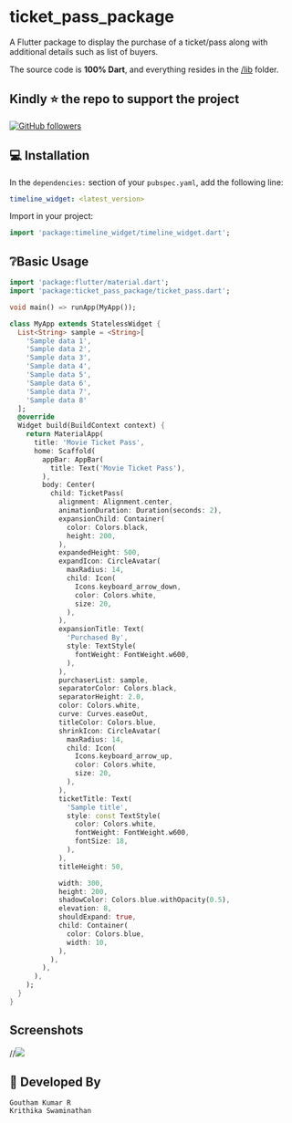 # ticket_pass_package


A Flutter package to display the purchase of a ticket/pass along with additional details such as list of buyers.

The source code is **100% Dart**, and everything resides in the [/lib](https://github.com/gouthamkumar253/flutter_ticket_pass) folder.

## Kindly :star: the repo to support the project
 [![GitHub followers](https://img.shields.io/github/followers/gouthamkumar253.svg?style=social&label=Follow)](https://github.com/gouthamkumar253)

## 💻 Installation

In the `dependencies:` section of your `pubspec.yaml`, add the following line:

```yaml
timeline_widget: <latest_version>
```

Import in your project:
```dart
import 'package:timeline_widget/timeline_widget.dart';
```

## ❔Basic Usage
```dart
import 'package:flutter/material.dart';
import 'package:ticket_pass_package/ticket_pass.dart';

void main() => runApp(MyApp());

class MyApp extends StatelessWidget {
  List<String> sample = <String>[
    'Sample data 1',
    'Sample data 2',
    'Sample data 3',
    'Sample data 4',
    'Sample data 5',
    'Sample data 6',
    'Sample data 7',
    'Sample data 8'
  ];
  @override
  Widget build(BuildContext context) {
    return MaterialApp(
      title: 'Movie Ticket Pass',
      home: Scaffold(
        appBar: AppBar(
          title: Text('Movie Ticket Pass'),
        ),
        body: Center(
          child: TicketPass(
            alignment: Alignment.center,
            animationDuration: Duration(seconds: 2),
            expansionChild: Container(
              color: Colors.black,
              height: 200,
            ),
            expandedHeight: 500,
            expandIcon: CircleAvatar(
              maxRadius: 14,
              child: Icon(
                Icons.keyboard_arrow_down,
                color: Colors.white,
                size: 20,
              ),
            ),
            expansionTitle: Text(
              'Purchased By',
              style: TextStyle(
                fontWeight: FontWeight.w600,
              ),
            ),
            purchaserList: sample,
            separatorColor: Colors.black,
            separatorHeight: 2.0,
            color: Colors.white,
            curve: Curves.easeOut,
            titleColor: Colors.blue,
            shrinkIcon: CircleAvatar(
              maxRadius: 14,
              child: Icon(
                Icons.keyboard_arrow_up,
                color: Colors.white,
                size: 20,
              ),
            ),
            ticketTitle: Text(
              'Sample title',
              style: const TextStyle(
                color: Colors.white,
                fontWeight: FontWeight.w600,
                fontSize: 18,
              ),
            ),
            titleHeight: 50,

            width: 300,
            height: 200,
            shadowColor: Colors.blue.withOpacity(0.5),
            elevation: 8,
            shouldExpand: true,
            child: Container(
              color: Colors.blue,
              width: 10,
            ),
          ),
        ),
      ),
    );
  }
}
```
## Screenshots
//![](ticket_pass.gif)

## 👨 Developed By

```
Goutham Kumar R
Krithika Swaminathan
```


